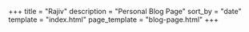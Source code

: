 +++
title = "Rajiv"
description = "Personal Blog Page"
sort_by = "date"
template = "index.html"
page_template = "blog-page.html"
+++
